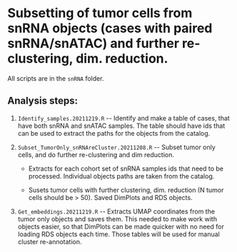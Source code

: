 # Subsetting of tumor cells from snRNA objects (cases with paired snRNA/snATAC) and further re-clustering, dim. reduction.

All scripts are in the ```snRNA``` folder.


## Analysis steps:


1. ```Identify_samples.20211219.R``` -- Identify and make a table of cases, that have both snRNA and snATAC samples. The table should have ids that can be used to extract the paths for the objects from the catalog.


2. ```Subset_TumorOnly_snRNAreCluster.20211208.R``` -- Subset tumor only cells, and do further re-clustering and dim reduction.

   * Extracts for each cohort set of snRNA samples ids that need to be processed. Individual objects paths are taken from the catalog.

   * Susets tumor cells with further clustering, dim. reduction (N tumor cells should be > 50). Saved DimPlots and RDS objects.


3. ```Get_embeddings.20211219.R``` -- Extracts UMAP coordinates from the tumor only objects and saves them. This needed to make work with objects easier, so that DimPlots can be made quicker with no need for loading RDS objects each time. Those tables will be used for manual cluster re-annotation.